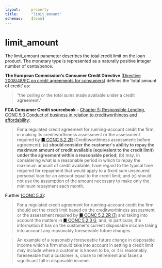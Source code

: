 ```yaml
---
layout:		property
title:		"limit_amount"
schemas:	[loan]
---
```


# limit_amount
The limit_amount parameter describes the total credit limit on the loan product. The monetary type is represented as a naturally positive integer number of cents/pence.

**The European Commission's Consumer Credit Directive** ([Directive 2008/48/EC on credit agreements for consumers][dir2008]) defines the 'total amount of credit’ as:

> "the ceiling or the total sums made available under a credit agreement."

[dir2008]: http://eur-lex.europa.eu/LexUriServ/LexUriServ.do?uri=OJ:L:2008:133:0066:0092:EN:PDF

**FCA Consumer Credit sourcebook** - [Chapter 5: Responsible Lending, CONC 5.3 Conduct of business in relation to creditworthiness and affordability][conc3]:

> For a regulated credit agreement for running-account credit the firm, in making its creditworthiness assessment or the assessment required by [■ CONC 5.2.2R][conc2] (Creditworthiness assessment: before agreement):
(a) **should consider the customer's ability to repay the maximum amount of credit available (equivalent to the credit limit) under the agreement within a reasonable period**;
(b) may, in considering what is a reasonable period in which to repay the maximum amount of credit available, have regard to the typical time required for repayment that would apply to a fixed sum unsecured personal loan for an amount equal to the credit limit; and
(c) should not use the assumption of the amount necessary to make only the minimum repayment each month.

Further [(CONC 5.3)][conc3]:

> For a regulated credit agreement for running-account credit the firm should set the credit limit based on the creditworthiness assessment or the assessment required by [■ CONC 5.2.2R (1)][conc2] and taking into account the matters in [■ CONC 5.2.3 G][conc2], and, in particular, the information it has on the customer's current disposable income taking into account any reasonably foreseeable future changes.

> An example of a reasonably foreseeable future change in disposable income which a firm should take into account in setting a credit limit may include where a customer is known to be, or it is reasonably foreseeable that a customer is, close to retirement and faces a significant fall in disposable income.

[conc2]: https://www.handbook.fca.org.uk/handbook/CONC/5/2.html
[conc3]: https://www.handbook.fca.org.uk/handbook/CONC/5/3.pdf
